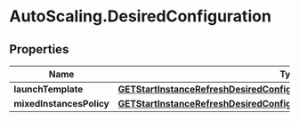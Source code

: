 # AutoScaling.DesiredConfiguration

## Properties

Name | Type | Description | Notes
------------ | ------------- | ------------- | -------------
**launchTemplate** | [**GETStartInstanceRefreshDesiredConfigurationParameterLaunchTemplate**](GETStartInstanceRefreshDesiredConfigurationParameterLaunchTemplate.md) |  | [optional] 
**mixedInstancesPolicy** | [**GETStartInstanceRefreshDesiredConfigurationParameterMixedInstancesPolicy**](GETStartInstanceRefreshDesiredConfigurationParameterMixedInstancesPolicy.md) |  | [optional] 


